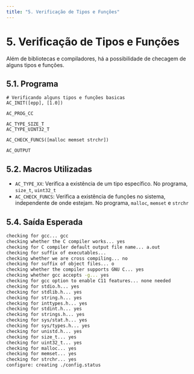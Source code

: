 ```yaml
---
title: "5. Verificação de Tipos e Funções"
---
```


# 5. Verificação de Tipos e Funções

Além de bibliotecas e compiladores, há a possibilidade de checagem de alguns
tipos e funções.

## 5.1. Programa

```autoconf
# Verificando alguns tipos e funções basicas
AC_INIT([epp], [1.0])

AC_PROG_CC

AC_TYPE_SIZE_T
AC_TYPE_UINT32_T

AC_CHECK_FUNCS([malloc memset strchr])

AC_OUTPUT
```

## 5.2. Macros Utilizadas

- `AC_TYPE_XX`: Verifica a existência de um tipo específico. No programa,
  `size_t`, `uint32_t`
- `AC_CHECK_FUNCS`: Verifica a existência de funções no sistema, independente
  de onde estejam. No programa, `malloc`, `memset` e `strchr`

## 5.4. Saída Esperada

```sh
checking for gcc... gcc
checking whether the C compiler works... yes
checking for C compiler default output file name... a.out
checking for suffix of executables...
checking whether we are cross compiling... no
checking for suffix of object files... o
checking whether the compiler supports GNU C... yes
checking whether gcc accepts -g... yes
checking for gcc option to enable C11 features... none needed
checking for stdio.h... yes
checking for stdlib.h... yes
checking for string.h... yes
checking for inttypes.h... yes
checking for stdint.h... yes
checking for strings.h... yes
checking for sys/stat.h... yes
checking for sys/types.h... yes
checking for unistd.h... yes
checking for size_t... yes
checking for uint32_t... yes
checking for malloc... yes
checking for memset... yes
checking for strchr... yes
configure: creating ./config.status
```
